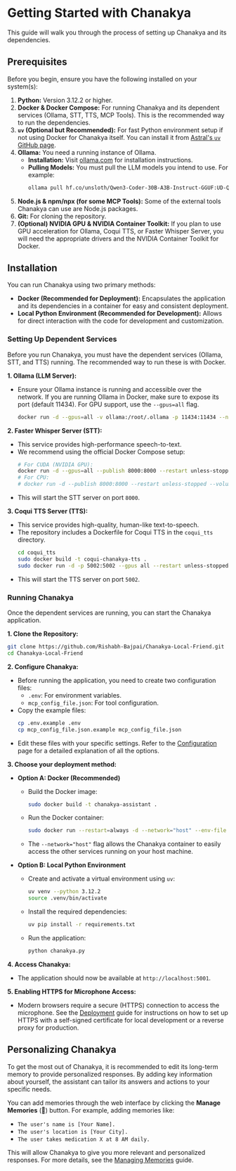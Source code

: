 # Getting Started with Chanakya

This guide will walk you through the process of setting up Chanakya and its dependencies.

## Prerequisites

Before you begin, ensure you have the following installed on your system(s):

1.  **Python:** Version 3.12.2 or higher.
2.  **Docker & Docker Compose:** For running Chanakya and its dependent services (Ollama, STT, TTS, MCP Tools). This is the recommended way to run the dependencies.
3.  **`uv` (Optional but Recommended):** For fast Python environment setup if not using Docker for Chanakya itself. You can install it from [Astral's `uv` GitHub page](https://github.com/astral-sh/uv).
4.  **Ollama:** You need a running instance of Ollama.
    -   **Installation:** Visit [ollama.com](https://ollama.com/) for installation instructions.
    -   **Pulling Models:** You must pull the LLM models you intend to use. For example:
        ```bash
        ollama pull hf.co/unsloth/Qwen3-Coder-30B-A3B-Instruct-GGUF:UD-Q4_K_XL
        ```
5.  **Node.js & npm/npx (for some MCP Tools):** Some of the external tools Chanakya can use are Node.js packages.
6.  **Git:** For cloning the repository.
7.  **(Optional) NVIDIA GPU & NVIDIA Container Toolkit:** If you plan to use GPU acceleration for Ollama, Coqui TTS, or Faster Whisper Server, you will need the appropriate drivers and the NVIDIA Container Toolkit for Docker.

## Installation

You can run Chanakya using two primary methods:

-   **Docker (Recommended for Deployment):** Encapsulates the application and its dependencies in a container for easy and consistent deployment.
-   **Local Python Environment (Recommended for Development):** Allows for direct interaction with the code for development and customization.

### Setting Up Dependent Services

Before you run Chanakya, you must have the dependent services (Ollama, STT, and TTS) running. The recommended way to run these is with Docker.

**1. Ollama (LLM Server):**
- Ensure your Ollama instance is running and accessible over the network. If you are running Ollama in Docker, make sure to expose its port (default 11434). For GPU support, use the `--gpus=all` flag.
  ```bash
  docker run -d --gpus=all -v ollama:/root/.ollama -p 11434:11434 --name ollama ollama/ollama
  ```

**2. Faster Whisper Server (STT):**
- This service provides high-performance speech-to-text.
- We recommend using the official Docker Compose setup:
  ```bash
  # For CUDA (NVIDIA GPU):
  docker run -d --gpus=all --publish 8000:8000 --restart unless-stopped --volume ~/.cache/huggingface:/root/.cache/huggingface fedirz/faster-whisper-server:latest-cuda
  # For CPU:
  # docker run -d --publish 8000:8000 --restart unless-stopped --volume ~/.cache/huggingface:/root/.cache/huggingface fedirz/faster-whisper-server:latest-cpu
  ```
- This will start the STT server on port `8000`.

**3. Coqui TTS Server (TTS):**
- This service provides high-quality, human-like text-to-speech.
- The repository includes a Dockerfile for Coqui TTS in the `coqui_tts` directory.
  ```bash
  cd coqui_tts
  sudo docker build -t coqui-chanakya-tts .
  sudo docker run -d -p 5002:5002 --gpus all --restart unless-stopped --name coqui-tts-server coqui-chanakya-tts
  ```
- This will start the TTS server on port `5002`.

### Running Chanakya

Once the dependent services are running, you can start the Chanakya application.

**1. Clone the Repository:**
```bash
git clone https://github.com/Rishabh-Bajpai/Chanakya-Local-Friend.git
cd Chanakya-Local-Friend
```

**2. Configure Chanakya:**
- Before running the application, you need to create two configuration files:
  - `.env`: For environment variables.
  - `mcp_config_file.json`: For tool configuration.
- Copy the example files:
  ```bash
  cp .env.example .env
  cp mcp_config_file.json.example mcp_config_file.json
  ```
- Edit these files with your specific settings. Refer to the [Configuration](./configuration.md) page for a detailed explanation of all the options.

**3. Choose your deployment method:**

- **Option A: Docker (Recommended)**
  - Build the Docker image:
    ```bash
    sudo docker build -t chanakya-assistant .
    ```
  - Run the Docker container:
    ```bash
    sudo docker run --restart=always -d --network="host" --env-file .env -v Chanakya_data:/data_mount --name chanakya chanakya-assistant
    ```
  - The `--network="host"` flag allows the Chanakya container to easily access the other services running on your host machine.

- **Option B: Local Python Environment**
  - Create and activate a virtual environment using `uv`:
    ```bash
    uv venv --python 3.12.2
    source .venv/bin/activate
    ```
  - Install the required dependencies:
    ```bash
    uv pip install -r requirements.txt
    ```
  - Run the application:
    ```bash
    python chanakya.py
    ```

**4. Access Chanakya:**
- The application should now be available at `http://localhost:5001`.

**5. Enabling HTTPS for Microphone Access:**
- Modern browsers require a secure (HTTPS) connection to access the microphone. See the [Deployment](./deployment.md) guide for instructions on how to set up HTTPS with a self-signed certificate for local development or a reverse proxy for production.

## Personalizing Chanakya

To get the most out of Chanakya, it is recommended to edit its long-term memory to provide personalized responses. By adding key information about yourself, the assistant can tailor its answers and actions to your specific needs.

You can add memories through the web interface by clicking the **Manage Memories** (🧠) button. For example, adding memories like:
- `The user's name is [Your Name].`
- `The user's location is [Your City].`
- `The user takes medication X at 8 AM daily.`

This will allow Chanakya to give you more relevant and personalized responses. For more details, see the [Managing Memories](./memory-management.md) guide.
